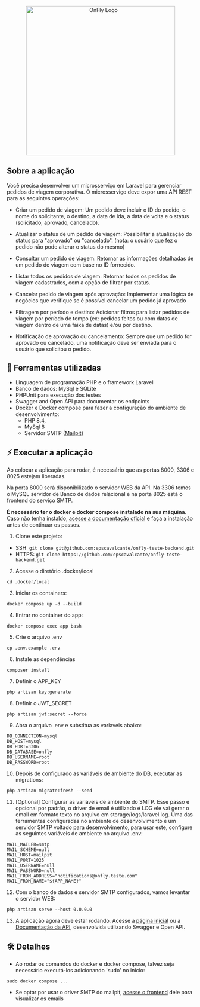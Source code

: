<p align="center"><a href="https://onfly.com.br" target="_blank"><img src="https://imgur.com/uuNxqx8.png" width="400" alt="OnFly Logo"></a></p>

## Sobre a aplicação

Você precisa desenvolver um microsserviço em Laravel para gerenciar pedidos de viagem corporativa. O microsserviço deve expor uma API REST para as seguintes operações:

- Criar um pedido de viagem: Um pedido deve incluir o ID do pedido, o nome do solicitante, o destino, a data de ida, a data de volta e o status (solicitado, aprovado, cancelado).

- Atualizar o status de um pedido de viagem: Possibilitar a atualização do status para "aprovado" ou "cancelado". (nota: o usuário que fez o pedido não pode alterar o status do mesmo)

- Consultar um pedido de viagem: Retornar as informações detalhadas de um pedido de viagem com base no ID fornecido.

- Listar todos os pedidos de viagem: Retornar todos os pedidos de viagem cadastrados, com a opção de filtrar por status.

- Cancelar pedido de viagem após aprovação: Implementar uma lógica de negócios que verifique se é possível cancelar um pedido já aprovado 

- Filtragem por período e destino: Adicionar filtros para listar pedidos de viagem por período de tempo (ex: pedidos feitos ou com datas de viagem dentro de uma faixa de datas) e/ou por destino.

- Notificação de aprovação ou cancelamento: Sempre que um pedido for aprovado ou cancelado, uma notificação deve ser enviada para o usuário que solicitou o pedido.

## 🔧 Ferramentas utilizadas

- Linguagem de programação PHP e o framework Laravel
- Banco de dados: MySql e SQLite
- PHPUnit para execução dos testes
- Swagger and Open API para documentar os endpoints
- Docker e Docker compose para fazer a configuração do ambiente de desenvolvimento:
    - PHP 8.4, 
    - MySql 8
    - Servidor SMTP ([Mailpit](https://github.com/axllent/mailpit))

## ⚡️ Executar a aplicação

Ao colocar a aplicação para rodar, é necessário que as portas 8000, 3306 e 8025 estejam liberadas.

Na porta 8000 será disponibilizado o servidor WEB da API. Na 3306 temos o MySQL servidor de Banco de dados relacional e na porta 8025 está o frontend do serviço SMTP.

**É necessário ter o docker e docker compose instalado na sua máquina**. Caso não tenha instaldo, [acesse a documentação oficial](https://docs.docker.com/engine/install/) e faça a instalação antes de continuar os passos.

1. Clone este projeto:
- SSH: ```git clone git@github.com:epscavalcante/onfly-teste-backend.git```
- HTTPS: ```git clone https://github.com/epscavalcante/onfly-teste-backend.git```

2. Acesse o diretório .docker/local
```
cd .docker/local
```

3. Iniciar os containers:
```
docker compose up -d --build
```

4. Entrar no container do app:
```
docker compose exec app bash
```

5. Crie o arquivo .env
```
cp .env.example .env
```

6. Instale as dependências 
```
composer install
```

7. Definir o APP_KEY
```
php artisan key:generate
```

8. Definir o JWT_SECRET
```
php artisan jwt:secret --force
```

9. Abra o arquivo .env e substitua as variaveis abaixo:
```
DB_CONNECTION=mysql
DB_HOST=mysql
DB_PORT=3306
DB_DATABASE=onfly
DB_USERNAME=root
DB_PASSWORD=root
```

10. Depois de configurado as variáveis de ambiente do DB, executar as migrations:
```
php artisan migrate:fresh --seed
```

11. [Optional] Configurar as variáveis de ambiente do SMTP. Esse passo é opcional por padrão, o driver de email é utilizado é LOG ele vai gerar o email em formato texto no arquivo em storage/logs/laravel.log. Uma das ferramentas configuradas no ambiente de desenvolvimento é um servidor SMTP voltado para desenvolvimento, para usar este, configure as seguintes variáveis de ambiente no arquivo .env:
```
MAIL_MAILER=smtp
MAIL_SCHEME=null
MAIL_HOST=mailpit
MAIL_PORT=1025
MAIL_USERNAME=null
MAIL_PASSWORD=null
MAIL_FROM_ADDRESS="notifications@onfly.teste.com"
MAIL_FROM_NAME="${APP_NAME}"
```

12. Com o banco de dados e servidor SMTP configurados, vamos levantar o servidor WEB:
```
php artisan serve --host 0.0.0.0
```

13. A aplicação agora deve estar rodando. Acesse a [página inicial](http://localhost:8000) ou a [Documentação da API](http://localhost:8000/api/docs), desenvolvida utilizando Swagger e Open API.


## 🛠 Detalhes

- Ao rodar os comandos do docker e docker compose, talvez seja necessário executá-los adicionando 'sudo' no inicio:
```
sudo docker compose ...
```

- Se optar por usar o driver SMTP do mailpit, [acesse o frontend](http://localhost:8025) dele para visualizar os emails

